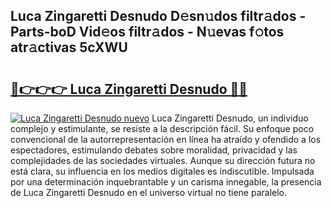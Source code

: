 ## Luca Zingaretti Desnudo D𝚎sn𝚞dos filtr𝚊dos - Parts-boD Vid𝚎os filtr𝚊dos - N𝚞evas f𝚘tos atr𝚊ctivas 5cXWU

# <h2><a href="http://mbbtj9.tromn.icu/?c=Luca+Zingaretti+Desnudo">🔗👉👉👉 Luca Zingaretti Desnudo 🔗🔗</a></h2>

[![Luca Zingaretti Desnudo nuevo](https://i.imgur.com/pEAQMta.gif)](http://mbbtj9.tromn.icu/?c=Luca+Zingaretti+Desnudo)
Luca Zingaretti Desnudo, un individuo complejo y estimulante, se resiste a la descripción fácil. Su enfoque poco convencional de la autorrepresentación en línea ha atraído y ofendido a los espectadores, estimulando debates sobre moralidad, privacidad y las complejidades de las sociedades virtuales. Aunque su dirección futura no está clara, su influencia en los medios digitales es indiscutible. Impulsada por una determinación inquebrantable y un carisma innegable, la presencia de Luca Zingaretti Desnudo en el universo virtual no tiene paralelo.
